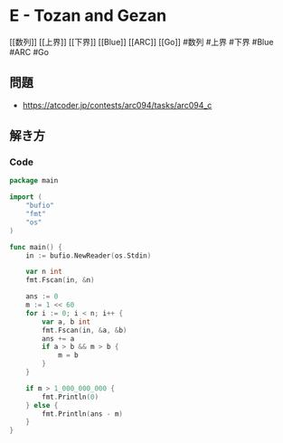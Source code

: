 # E - Tozan and Gezan
[[数列]] [[上界]] [[下界]] [[Blue]] [[ARC]] [[Go]]
#数列 #上界 #下界 #Blue #ARC #Go 

## 問題
- https://atcoder.jp/contests/arc094/tasks/arc094_c

## 解き方
### Code
```go
package main

import (
	"bufio"
	"fmt"
	"os"
)

func main() {
	in := bufio.NewReader(os.Stdin)

	var n int
	fmt.Fscan(in, &n)

	ans := 0
	m := 1 << 60
	for i := 0; i < n; i++ {
		var a, b int
		fmt.Fscan(in, &a, &b)
		ans += a
		if a > b && m > b {
			m = b
		}
	}

	if m > 1_000_000_000 {
		fmt.Println(0)
	} else {
		fmt.Println(ans - m)
	}
}
```